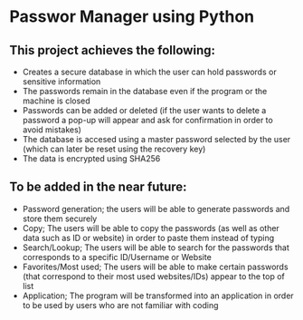 # Passwor Manager using Python


## **This project achieves the following:**
- Creates a secure database in which the user can hold passwords or sensitive information
- The passwords remain in the database even if the program or the machine is closed
- Passwords can be added or deleted (if the user wants to delete a password a pop-up will appear and ask for confirmation in order to avoid mistakes)
- The database is accesed using a master password selected by the user (which can later be reset using the recovery key)
- The data is encrypted using SHA256

## **To be added in the near future:**
- Password generation; the users will be able to generate passwords and store them securely
- Copy; The users will be able to copy the passwords (as well as other data such as ID or website) in order to paste them instead of typing
- Search/Lookup; The users will be able to search for the passwords that corresponds to a specific ID/Username or Website
- Favorites/Most used; The users will be able to make certain passwords (that correspond to their most used websites/IDs) appear to the top of list
- Application; The program will be transformed into an application in order to be used by users who are not familiar with coding

